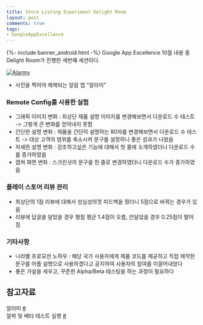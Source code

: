 ```yaml
---
title: Store Listing Experiment Delight Room
layout: post
comments: true
tags:
- GoogleAppExcellence
---
```

{%- include banner_android.html -%}
Google App Excellence 10월 내용 중 Delight Room가 진행한 세번째 세션이다.

<a href="#" class="image fit"><img src="{{ 'assets/images/2018-03-02/3.png' | relative_url }}" alt="Alarmy"></a>
- 사진을 찍어야 해제되는 알람 앱 "알라미"

### Remote Config를 사용한 실험
- 그래픽 이미지 변화 : 최상단 제품 설명 이미지를 변경해보면서 다운로드 수 테스트 -> 그렇게 큰 변화를 얻어내지 못함
- 간단한 설명 변화 : 제품을 간단히 설명하는 80자를 변경해보면서 다운로드 수 테스트 -> 대상 고객의 범위를 축소시켜 문구를 설정하니 좋은 성과가 나왔음
- 자세한 설명 변화 : 강조하고싶은 기능에 대해서 첫 줄에 소개하였더니 다운로드 수를 증가하였음
- 캡쳐 화면 변화 : 스크린샷의 문구를 한 줄로 변경하였더니 다운로드 수가 증가하였음

### 플레이 스토어 리뷰 관리
- 최상단의 1점 리뷰에 대해서 성심성의껏 피드백을 줬더니 5점으로 바뀌는 경우가 있음
- 리뷰에 답글을 달았을 경우 평점 평균 1.4점이 오름, 안달았을 경우 0.25점이 떨어짐

### 기타사항
- 나라별 프로모션 노하우 : 해당 국가 사용자에게 제품 코드를 제공하고 직접 제작한 문구를 어플 설명으로 사용하겠다고 공지하여 사용자의 참여를 이끌어내었다
- 좋은 가설을 세우고, 꾸준한 Alpha/Beta 테스팅을 하는 과정이 필요하다

## 참고자료
알라미 [#](https://play.google.com/store/apps/details?id=droom.sleepIfUCan&hl=ko)<br>
알파 및 베타 테스트 실행 [#](https://developer.android.com/distribute/best-practices/launch/beta-tests.html?hl=ko)<br>

